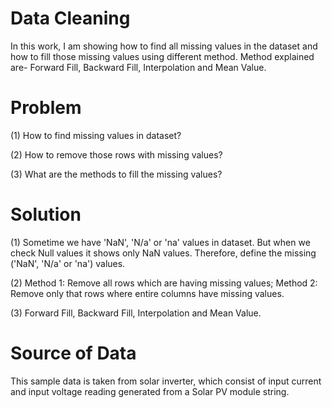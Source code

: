 # Data Cleaning
In this work, I am showing how to find all missing values in the dataset and how to fill those missing values using different method. Method explained are- Forward Fill, Backward Fill, Interpolation and Mean Value.
# Problem
(1) How to find missing values in dataset?

(2) How to remove those rows with missing values?

(3) What are the methods to fill the missing values?
# Solution
(1) Sometime we have 'NaN', 'N/a' or 'na' values in dataset. But when we check Null values it shows only NaN values. Therefore, define the missing ('NaN', 'N/a' or 'na') values.

(2) Method 1: Remove all rows which are having missing values; Method 2: Remove only that rows where entire columns have missing values.

(3) Forward Fill, Backward Fill, Interpolation and Mean Value.

# Source of Data
This sample data is taken from solar inverter, which consist of input current and input voltage reading generated from a Solar PV module string.
